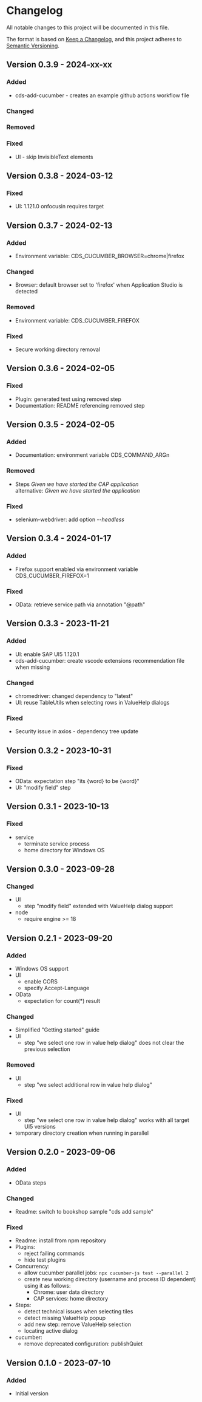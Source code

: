 # Changelog

All notable changes to this project will be documented in this file.

The format is based on [Keep a Changelog](https://keepachangelog.com/en/1.0.0/),
and this project adheres to [Semantic Versioning](https://semver.org/spec/v2.0.0.html).

## Version 0.3.9 - 2024-xx-xx

### Added
* cds-add-cucumber - creates an example github actions workflow file
### Changed
### Removed
### Fixed
* UI - skip InvisibleText elements
## Version 0.3.8 - 2024-03-12

### Fixed

* UI: 1.121.0 onfocusin requires target

## Version 0.3.7 - 2024-02-13

### Added

* Environment variable: CDS_CUCUMBER_BROWSER=chrome|firefox

### Changed

* Browser: default browser set to 'firefox' when Application Studio is detected

### Removed

* Environment variable: CDS_CUCUMBER_FIREFOX

### Fixed

* Secure working directory removal

## Version 0.3.6 - 2024-02-05

### Fixed

* Plugin: generated test using removed step
* Documentation: README referencing removed step

## Version 0.3.5 - 2024-02-05

### Added

* Documentation: environment variable CDS_COMMAND_ARGn

### Removed

* Steps *Given we have started the CAP application*  
  alternative: *Given we have started the application*

### Fixed

* selenium-webdriver: add option *--headless*

## Version 0.3.4 - 2024-01-17

### Added

* Firefox support enabled via environment variable CDS_CUCUMBER_FIREFOX=1

### Fixed

* OData: retrieve service path via annotation "@path"

## Version 0.3.3 - 2023-11-21

### Added
* UI: enable SAP UI5 1.120.1
* cds-add-cucumber: create vscode extensions recommendation file when missing

### Changed
* chromedriver: changed dependency to "latest"
* UI: reuse TableUtils when selecting rows in ValueHelp dialogs

### Fixed
* Security issue in axios - dependency tree update

## Version 0.3.2 - 2023-10-31
### Fixed

* OData: expectation step "its {word} to be {word}"
* UI: "modify field" step

## Version 0.3.1 - 2023-10-13
### Fixed

* service
  - terminate service process
  - home directory for Windows OS

## Version 0.3.0 - 2023-09-28
### Changed

* UI
  - step "modify field" extended with ValueHelp dialog support
* node
  - require engine >= 18

## Version 0.2.1 - 2023-09-20
### Added

* Windows OS support
* UI
  - enable CORS
  - specify Accept-Language
* OData
  - expectation for count(*) result

### Changed

* Simplified "Getting started" guide
* UI
  - step "we select one row in value help dialog" does not clear the previous selection

### Removed

* UI
  - step "we select additional row in value help dialog"

### Fixed

* UI
  - step "we select one row in value help dialog" works with all target UI5 versions
* temporary directory creation when running in parallel

## Version 0.2.0 - 2023-09-06

### Added

* OData steps

### Changed

* Readme: switch to bookshop sample "cds add sample"

### Fixed

* Readme: install from npm repository
* Plugins:
  - reject failing commands
  - hide test plugins
* Concurrency:
  - allow cucumber parallel jobs: `npx cucumber-js test --parallel 2`
  - create new working directory (username and process ID dependent) using it as follows:
    - Chrome: user data directory
    - CAP services: home directory
* Steps:
  - detect technical issues when selecting tiles
  - detect missing ValueHelp popup
  - add new step: remove ValueHelp selection
  - locating active dialog
* cucumber:
  - remove deprecated configuration: publishQuiet

## Version 0.1.0 - 2023-07-10

### Added

- Initial version
